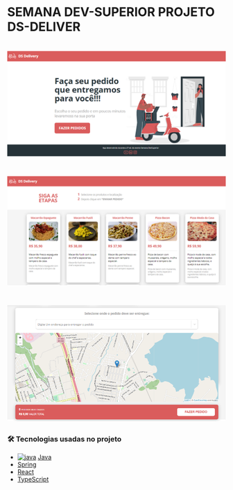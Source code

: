 # SEMANA DEV-SUPERIOR PROJETO DS-DELIVER  


<h1 align="center">
  <img alt="TelaInicial" title="#TelaInicial" src="./IMG_README/Home.PNG" />
</h1>

<h1 align="center">
  <img alt="lista_produtos" title="#lista_produtos" src="./IMG_README/lista_produtos.PNG" />
</h1>

<h1 align="center">
  <img alt="mapa_pedidos" title="#mapa_pedidos" src="./IMG_README/mapa_pedidos.PNG" />
</h1>


### 🛠 Tecnologias usadas no projeto



- <a href="https://emoji.gg/emoji/java"><img src="https://emoji.gg/assets/emoji/java.png" width="30px" height="30px" alt="java"></a> [Java](https://www.java.com/pt-BR/)
- [Spring](https://spring.io/)
- [React](https://pt-br.reactjs.org/)
- [TypeScript](https://www.typescriptlang.org/)
